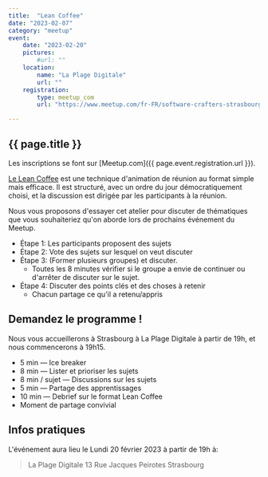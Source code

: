 ```yaml
---
title:  "Lean Coffee"
date: "2023-02-07"
category: "meetup"
event:
    date: "2023-02-20"
    pictures:
        #url: ""
    location:
        name: "La Plage Digitale"
        url: ""
    registration:
        type: meetup_com
        url: "https://www.meetup.com/fr-FR/software-crafters-strasbourg/events/291467692/"

---
```


## {{ page.title }}

Les inscriptions se font sur [Meetup.com]({{ page.event.registration.url }}).

[Le Lean Coffee](https://leancoffee.org/) est une technique d'animation de réunion au format simple mais efficace. Il est structuré, avec un ordre du jour démocratiquement choisi, et la discussion est dirigée par les participants à la réunion.

Nous vous proposons d'essayer cet atelier pour discuter de thématiques que vous souhaiteriez qu'on aborde lors de prochains événement du Meetup.

- Étape 1: Les participants proposent des sujets
- Étape 2: Vote des sujets sur lesquel on veut discuter
- Étape 3: (Former plusieurs groupes) et discuter.
  - Toutes les 8 minutes vérifier si le groupe a envie de continuer ou d'arrêter de discuter sur le sujet.
- Étape 4: Discuter des points clés et des choses à retenir
  - Chacun partage ce qu'il a retenu/appris
  
## Demandez le programme !

Nous vous accueillerons à Strasbourg à La Plage Digitale à partir de 19h, et nous commencerons à 19h15.

- 5 min — Ice breaker
- 8 min — Lister et prioriser les sujets
- 8 min / sujet — Discussions sur les sujets
- 5 min — Partage des apprentissages
- 10 min — Debrief sur le format Lean Coffee
- Moment de partage convivial

## Infos pratiques

L'événement aura lieu le Lundi 20 février 2023 à partir de 19h à:

> La Plage Digitale
> 13 Rue Jacques Peirotes
> Strasbourg